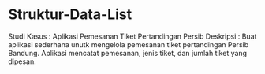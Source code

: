# Struktur-Data-List
Studi Kasus : Aplikasi Pemesanan Tiket Pertandingan Persib
Deskripsi : Buat aplikasi sederhana unutk mengelola pemesanan tiket pertandingan Persib Bandung. Aplikasi mencatat pemesanan, jenis tiket, dan jumlah tiket yang dipesan.

